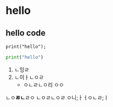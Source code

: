# hello

## hello code

`print("hello");`

```python
print("hello")
```

1. ㄴ잉ㄹ
2. ㄴ이ㅏㄴㅇㄹ
    + ㅇㄴㄹㄴㅇ리  ㅇㅇ

ㄴㅇ**ㄻㄴ**ㄹㅇ
ㄴㅇㄹㄴㅇㄹ
ㅇ니;ㅏㅓㅇㄴㄹ;ㅣ
